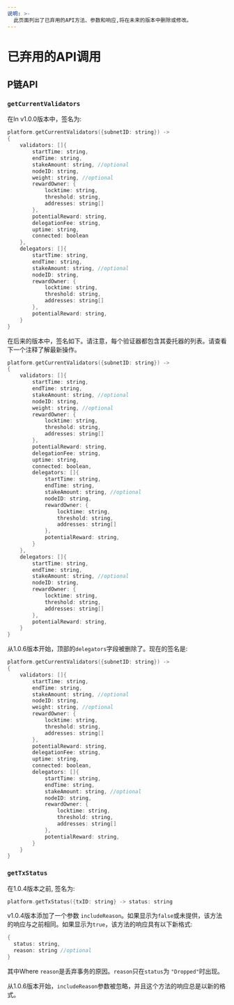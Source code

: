 ```yaml
---
说明: >-
  此页面列出了已弃用的API方法、参数和响应,将在未来的版本中删除或修改。
---
```


# 已弃用的API调用

## P链API

### `getCurrentValidators`

在In v1.0.0版本中，签名为:

```cpp
platform.getCurrentValidators({subnetID: string}) ->
{
    validators: []{
        startTime: string,
        endTime: string,
        stakeAmount: string, //optional
        nodeID: string,
        weight: string, //optional
        rewardOwner: {
            locktime: string,
            threshold: string,
            addresses: string[]
        },
        potentialReward: string,
        delegationFee: string,
        uptime: string,
        connected: boolean
    },
    delegators: []{
        startTime: string,
        endTime: string,
        stakeAmount: string, //optional
        nodeID: string,
        rewardOwner: {
            locktime: string,
            threshold: string,
            addresses: string[]
        },
        potentialReward: string,
    }
}
```

在后来的版本中，签名如下。请注意，每个验证器都包含其委托器的列表。请查看下一个注释了解最新操作。

```cpp
platform.getCurrentValidators({subnetID: string}) ->
{
    validators: []{
        startTime: string,
        endTime: string,
        stakeAmount: string, //optional
        nodeID: string,
        weight: string, //optional
        rewardOwner: {
            locktime: string,
            threshold: string,
            addresses: string[]
        },
        potentialReward: string,
        delegationFee: string,
        uptime: string,
        connected: boolean,
        delegators: []{
            startTime: string,
            endTime: string,
            stakeAmount: string, //optional
            nodeID: string,
            rewardOwner: {
                locktime: string,
                threshold: string,
                addresses: string[]
            },
            potentialReward: string,
        }
    },
    delegators: []{
        startTime: string,
        endTime: string,
        stakeAmount: string, //optional
        nodeID: string,
        rewardOwner: {
            locktime: string,
            threshold: string,
            addresses: string[]
        },
        potentialReward: string,
    }
}
```

从1.0.6版本开始，顶部的`delegators`字段被删除了。现在的签名是:

```cpp
platform.getCurrentValidators({subnetID: string}) ->
{
    validators: []{
        startTime: string,
        endTime: string,
        stakeAmount: string, //optional
        nodeID: string,
        weight: string, //optional
        rewardOwner: {
            locktime: string,
            threshold: string,
            addresses: string[]
        },
        potentialReward: string,
        delegationFee: string,
        uptime: string,
        connected: boolean,
        delegators: []{
            startTime: string,
            endTime: string,
            stakeAmount: string, //optional
            nodeID: string,
            rewardOwner: {
                locktime: string,
                threshold: string,
                addresses: string[]
            },
            potentialReward: string,
        }
    }
}
```

### `getTxStatus`

在1.0.4版本之前, 签名为:

```cpp
platform.getTxStatus({txID: string} -> status: string
```

v1.0.4版本添加了一个参数 `includeReason`。如果显示为`false`或未提供，该方法的响应与之前相同。如果显示为`true`，该方法的响应具有以下新格式:

```cpp
{
  status: string,
  reason: string //optional
}
```

其中Where `reason`是丢弃事务的原因。`reason`只在`status`为 `"Dropped"`时出现。

从1.0.6版本开始，`includeReason`参数被忽略，并且这个方法的响应总是以新的格式。

<!--stackedit_data:
eyJoaXN0b3J5IjpbMTQzNzEyMTg4NywtMjI2OTI0NTI3LC0xOD
Q0Nzc5OTQxLC0xNTE2NTI0NDUxXX0=
-->